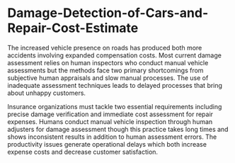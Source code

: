 # Damage-Detection-of-Cars-and-Repair-Cost-Estimate
The increased vehicle presence on roads has produced both more accidents involving 
expanded compensation costs. Most current damage assessment relies on human inspectors 
who conduct manual vehicle assessments but the methods face two primary shortcomings 
from subjective human appraisals and slow manual processes. The use of inadequate 
assessment techniques leads to delayed processes that bring about unhappy customers. 

Insurance organizations must tackle two essential requirements including precise damage 
verification and immediate cost assessment for repair expenses. Humans conduct manual 
vehicle inspection through human adjusters for damage assessment though this practice takes 
long times and shows inconsistent results in addition to human assessment errors. The 
productivity issues generate operational delays which both increase expense costs and 
decrease customer satisfaction. 
